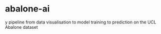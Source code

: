 # abalone-ai
y pipeline from data visualisation to model training to prediction on the UCL Abalone dataset
